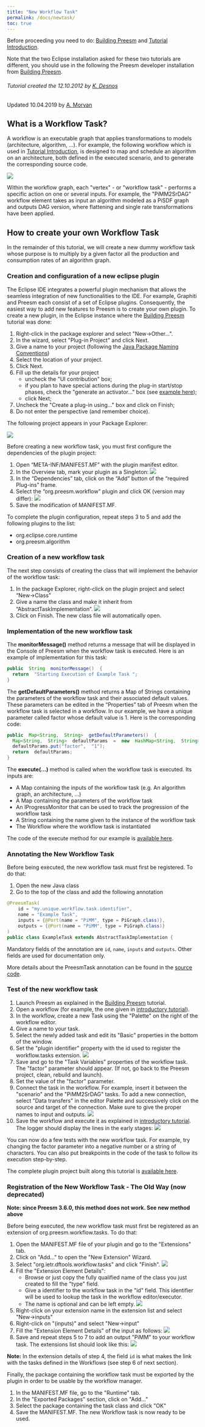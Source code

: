 ```yaml
---
title: "New Workflow Task"
permalink: /docs/newtask/
toc: true
---
```


Before proceeding you need to do: [Building Preesm](/docs/buildpreesm) and [Tutorial Introduction](/tutos/intro).

Note that the two Eclipse installation asked for these two tutorials are different, you should use in the following the Preesm developer installation from [Building Preesm](/docs/buildpreesm).

###### Tutorial created the 12.10.2012 by [K. Desnos](mailto:kdesnos@insa-rennes.fr)
Updated 10.04.2019 by [A. Morvan](mailto:anmorvan@insa-rennes.fr)

## What is a Workflow Task?

A workflow is an executable graph that applies transformations to models (architecture, algorithm, ...). For example, the following workflow which is used in [Tutorial Introduction](/tutos/intro), is designed to map and schedule an algorithm on an architecture, both defined in the executed scenario, and to generate the corresponding source code.

[![](/assets/docs/03-newtask-assets/workflow-example.png)](/assets/docs/03-newtask-assets/workflow-example.png)

Within the workflow graph, each "vertex" - or "workflow task" - performs a specific action on one or several inputs. For example, the "PiMM2SrDAG" workflow element takes as input an algorithm modeled as a PiSDF graph and outputs DAG version, where flattening and single rate transformations have been applied.

## How to create your own Workflow Task

In the remainder of this tutorial, we will create a new dummy workflow task whose purpose is to multiply by a given factor all the production and consumption rates of an algorithm graph.

### Creation and configuration of a new eclipse plugin

The Eclipse IDE integrates a powerful plugin mechanism that allows the seamless integration of new functionalities to the IDE. For example, Graphiti and Preesm each consist of a set of Eclipse plugins. Consequently, the easiest way to add new features to Preesm is to create your own plugin. To create a new plugin, in the Eclipse instance where the [Building Preesm](/docs/buildpreesm) tutorial was done:

1.  Right-click in the package explorer and select "New->Other...".
2.  In the wizard, select "Plug-in Project" and click Next.
3.  Give a name to your project (following the [Java Package Naming Conventions](http://java.about.com/od/javasyntax/a/nameconventions.htm))
4.  Select the location of your project.
5.  Click Next.
6.  Fill up the details for your project
    *   uncheck the "UI contribution" box;
    *   if you plan to have special actions during the plug-in start/stop phases, check the "generate an activator..." box (see [example here](http://www.vogella.com/tutorials/OSGi/article.html#tutorial-using-the-activator-and-exporting-your-bundle));
    *   click Next;
7.  Uncheck the "Create a plug-in using..." box and click on Finish;
8. Do not enter the perspective (and remember choice).

The following project appears in your Package Explorer:

![](/assets/docs/03-newtask-assets/screenshot_plugin_3.png)

Before creating a new workflow task, you must first configure the dependencies of the plugin project:

1.  Open “META-INF/MANIFEST.MF” with the plugin manifest editor.
2.  In the Overview tab, mark your plugin as a Singleton:
    ![](/assets/docs/03-newtask-assets/singleton.png)
3.  In the “Dependencies” tab, click on the “Add” button of the “required Plug-ins” frame.
4.  Select the “org.preesm.workflow” plugin and click OK (version may differ):
    ![](/assets/docs/03-newtask-assets/add_dep.png)
5.  Save the modification of MANIFEST.MF.

To complete the plugin configuration, repeat steps 3 to 5 and add the following plugins to the list:

*   org.eclipse.core.runtime
*   org.preesm.algorithm

### Creation of a new workflow task

The next step consists of creating the class that will implement the behavior of the workflow task:

1.  In the package Explorer, right-click on the plugin project and select “New->Class”
2.  Give a name the class and make it inherit from “AbstractTaskImplementation”.
    ![](/assets/docs/03-newtask-assets/screenshot_task_1.png)
3.  Click on Finish. The new class file will automatically open.

### Implementation of the new workflow task

The **monitorMessage()** method returns a message that will be displayed in the Console of Preesm when the workflow task is executed. Here is an example of implementation for this task:

```java
public  String  monitorMessage()  {  
  return  "Starting Execution of Example Task ";  
}
```

The **getDefaultParameters()** method returns a Map of Strings containing the parameters of the workflow task and their associated default values. These parameters can be edited in the “Properties” tab of Preesm when the workflow task is selected in a workflow. In our example, we have a unique parameter called factor whose default value is 1. Here is the corresponding code:

```java
public  Map<String,  String>  getDefaultParameters()  {  
  Map<String,  String>  defaultParams  =  new  HashMap<String,  String>();  
  defaultParams.put("factor",  "1");  
  return  defaultParams;  
}
```

The **execute(...)** method is called when the workflow task is executed. Its inputs are:

*   A Map containing the inputs of the workflow task (e.g. An algorithm graph, an architecture, ...)
*   A Map containing the parameters of the workflow task
*   An IProgressMonitor that can be used to track the progression of the workflow task
*   A String containing the name given to the instance of the workflow task
*   The Workflow where the workflow task is instantiated

The code of the execute method for our example is [available here](/assets/docs/03-newtask-assets/ExampleTask.java).

### Annotating the New Workflow Task

Before being executed, the new workflow task must first be registered. To do that:

1.  Open the new Java class
2.  Go to the top of the class and add the following annotation

```java
@PreesmTask(
	id = "my.unique.workflow.task.identifier",
	name = "Example Task",
	inputs = {@Port(name = "PiMM", type = PiGraph.class)},
	outputs = {@Port(name = "PiMM", type = PiGraph.class)}
)
public class ExampleTask extends AbstractTaskImplementation {
```

Mandatory fields of the annotation are `id`, `name`, `inputs` and `outputs`. Other fields are used for documentation only.

More details about the PreesmTask annotation can be found in the [source code](https://github.com/preesm/preesm/blob/master/plugins/org.preesm.commons/src/org/preesm/commons/doc/annotations/PreesmTask.java).

### Test of the new workflow task

1.  Launch Preesm as explained in the [Building Preesm](/docs/buildpreesm#execution-of-preesm) tutorial.
2.  Open a workflow (for example, the one given in [introductory tutorial](/tutos/intro/)).
3.  In the workflow, create a new Task using the "Palette" on the right of the workflow editor.
4.  Give a name to your task.
5.  Select the newly added task and edit its "Basic" properties in the bottom of the window.
6.  Set the "plugin identifier" property with the id used to register the workflow.tasks extension.
![](/assets/docs/03-newtask-assets/screenshot_task_5.png)
7.  Save and go to the "Task Variables" properties of the workflow task. The "factor" parameter should appear. (If not, go back to the Preesm project, clean, rebuild and launch).
8.  Set the value of the "factor" parameter.
9.  Connect the task in the workflow. For example, insert it between the "scenario" and the "PiMM2SrDAG" tasks. To add a new connection, select "Data transfers" in the editor Palette and successively click on the source and target of the connection. Make sure to give the proper names to input and outputs.
![](/assets/docs/03-newtask-assets/screenshot_task_6.png)
10.  Save the workflow and execute it as explained in [introductory tutorial](/tutos/intro/). The logger should display the lines in the early stages:
![](/assets/docs/03-newtask-assets/screenshot_task_7.png)

You can now do a few tests with the new workflow task. For example, try changing the factor parameter into a negative number or a string of characters. You can also put breakpoints in the code of the task to follow its execution step-by-step.

The complete plugin project built along this tutorial is [available here](/assets/docs/03-newtask-assets/org.preesm.example.zip).


### Registration of the New Workflow Task - The Old Way (now deprecated)

**Note: since Preesm 3.6.0, this method does not work. See new method above**

Before being executed, the new workflow task must first be registered as an extension of org.preesm.workflow.tasks. To do that:

1.  Open the MANIFEST.MF file of your plugin and go to the "Extensions" tab.
2.  Click on "Add..." to open the "New Extension" Wizard.
3.  Select "org.ietr.dftools.workflow.tasks" and click "Finish".
    ![](/assets/docs/03-newtask-assets/new_extension.png)
4.  Fill the "Extension Element Details":
    *   Browse or just copy the fully qualified name of the class you just created to fill the "type" field.
    *   Give a identifier to the workflow task in the "id" field. This identifier will be used to lookup the task in the workflow editor/executor.
    *   The name is optional and can be left empty.
    ![](/assets/docs/03-newtask-assets/screenshot_task_2.png)
5.  Right-click on your extension name in the extension list and select "New->inputs"
6.  Right-click on "(inputs)" and select "New->input"
7.  Fill the "Extension Element Details" of the input as follows:
    ![](/assets/docs/03-newtask-assets/screenshot_task_3.png)
8.  Save and repeat steps 5 to 7 to add an output "PiMM" to your workflow task. The extensions list should look like this:
    ![](/assets/docs/03-newtask-assets/screenshot_task_4.png)

**Note:** In the extension details of step 4, the field ```id``` is what makes the link with the tasks defined in the Workflows (see step 6 of next section).

Finally, the package containing the workflow task must be exported by the plugin in order to be usable by the workflow manager.

1.  In the MANIFEST.MF file, go to the "Runtime" tab.
2.  In the "Exported Packages" section, click on "Add..."
3.  Select the package containing the task class and click "OK"
4.  Save the MANIFEST.MF. The new Workflow task is now ready to be used.
